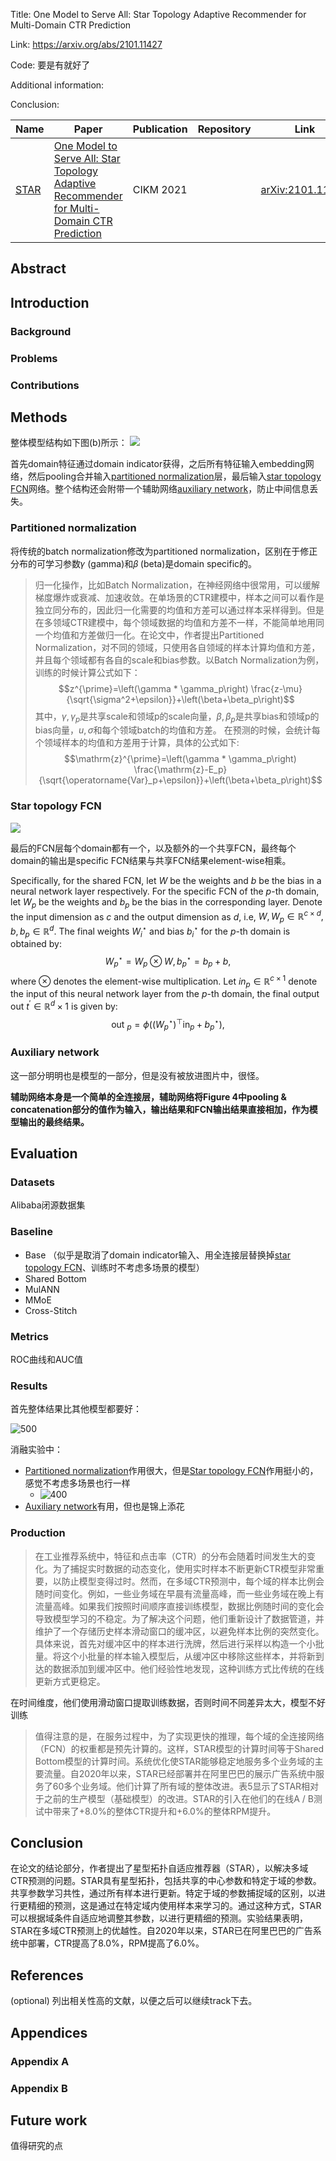 Title: One Model to Serve All: Star Topology Adaptive Recommender for Multi-Domain CTR Prediction

Link: https://arxiv.org/abs/2101.11427

Code: 要是有就好了

Additional information: 

Conclusion: 

| Name | Paper                                                                                                                                                                                                            | Publication | Repository | Link                                                 | Classification                                                                                 |
| ---- | ---------------------------------------------------------------------------------------------------------------------------------------------------------------------------------------------------------------- | ----------- | ---------- | ---------------------------------------------------- | ---------------------------------------------------------------------------------------------- |
| [STAR](+Papers/STAR.md) | [One Model to Serve All: Star Topology Adaptive Recommender for Multi-Domain CTR Prediction](../AI4Rec.md#One%20Model%20to%20Serve%20All%20Star%20Topology%20Adaptive%20Recommender%20for%20Multi-Domain%20CTR%20Prediction) | CIKM 2021   |            | [arXiv:2101.11427](https://arxiv.org/abs/2101.11427) | [Click-through rate prediction](#Click-through%20rate%20prediction), [Multi-scenario learning](#Multi-scenario%20learning) |

## Abstract



## Introduction

### Background



### Problems



### Contributions



## Methods

整体模型结构如下图(b)所示：
![](../../../../Resources/4.%20Artificial%20intelligence/3.%20Applications/Recommender%20system/Pasted%20image%2020230719160434.png)

首先domain特征通过domain indicator获得，之后所有特征输入embedding网络，然后pooling合并输入[partitioned normalization](#Partitioned%20normalization)层，最后输入[star topology FCN](#Star%20topology%20FCN)网络。整个结构还会附带一个辅助网络[auxiliary network](#Auxiliary%20network)，防止中间信息丢失。

### Partitioned normalization

将传统的batch normalization修改为partitioned normalization，区别在于修正分布的可学习参数𝛾 (gamma)和𝛽 (beta)是domain specific的。

> 归一化操作，比如Batch Normalization，在神经网络中很常用，可以缓解梯度爆炸或衰减、加速收敛。在单场景的CTR建模中，样本之间可以看作是独立同分布的，因此归一化需要的均值和方差可以通过样本采样得到。但是在多领域CTR建模中，每个领域数据的均值和方差不一样，不能简单地用同一个均值和方差做归一化。在论文中，作者提出Partitioned Normalization，对不同的领域，只使用各自领域的样本计算均值和方差，并且每个领域都有各自的scale和bias参数。以Batch Normalization为例，训练的时候计算公式如下：
> $$z^{\prime}=\left(\gamma * \gamma_p\right) \frac{z-\mu}{\sqrt{\sigma^2+\epsilon}}+\left(\beta+\beta_p\right)$$
> 其中，$\gamma, \gamma_p$是共享scale和领域p的scale向量，$\beta, \beta_p$是共享bias和领域p的bias向量，$u, \sigma$和每个领域batch的均值和方差。
> 在预测的时候，会统计每个领域样本的均值和方差用于计算，具体的公式如下:
> $$\mathrm{z}^{\prime}=\left(\gamma * \gamma_p\right) \frac{\mathrm{z}-E_p}{\sqrt{\operatorname{Var}_p+\epsilon}}+\left(\beta+\beta_p\right)$$


### Star topology FCN

![](../../../../Resources/4.%20Artificial%20intelligence/3.%20Applications/Recommender%20system/Pasted%20image%2020230719164639.png)

最后的FCN层每个domain都有一个，以及额外的一个共享FCN，最终每个domain的输出是specific FCN结果与共享FCN结果element-wise相乘。

Specifically, for the shared FCN, let $W$ be the weights and $b$ be the bias in a neural network layer respectively. For the specific FCN of the $p$-th domain, let $W_p$ be the weights and $b_p$ be the bias in the corresponding layer. Denote the input dimension as $c$ and the output dimension as $d$, i.e, $W, W_p \in \mathbb{R}^{c \times d}, b, b_p \in \mathbb{R}^d$. The final weights $W_i^{\star}$ and bias $b_i^{\star}$ for the $p$-th domain is obtained by:
$$
W_p^{\star}=W_p \otimes W, b_p^{\star}=b_p+b,
$$
where $\otimes$ denotes the element-wise multiplication. Let $i n_p \in \mathbb{R}^{c \times 1}$ denote the input of this neural network layer from the $p$-th domain, the final output out $t^{\prime} \in \mathbb{R}^d \times 1$ is given by:
$$
\text { out }_p=\phi\left(\left(W_p^{\star}\right)^{\top} \operatorname{in}_p+b_p^{\star}\right),
$$
### Auxiliary network

这一部分明明也是模型的一部分，但是没有被放进图片中，很怪。

**辅助网络本身是一个简单的全连接层，辅助网络将Figure 4中pooling & concatenation部分的值作为输入，输出结果和FCN输出结果直接相加，作为模型输出的最终结果。**


## Evaluation

### Datasets

Alibaba闭源数据集

### Baseline

- Base （似乎是取消了domain indicator输入、用全连接层替换掉[star topology FCN](#Star%20topology%20FCN)、训练时不考虑多场景的模型）
- Shared Bottom
- MulANN
- MMoE
- Cross-Stitch

### Metrics

ROC曲线和AUC值

### Results

首先整体结果比其他模型都要好：

![500](../../../../Resources/4.%20Artificial%20intelligence/3.%20Applications/Recommender%20system/Pasted%20image%2020230719172039.png)

消融实验中：

- [Partitioned normalization](#Partitioned%20normalization)作用很大，但是[Star topology FCN](#Star%20topology%20FCN)作用挺小的，感觉不考虑多场景也行一样
	- ![400](../../../../Resources/4.%20Artificial%20intelligence/3.%20Applications/Recommender%20system/Pasted%20image%2020230719172123.png)
- [Auxiliary network](#Auxiliary%20network)有用，但也是锦上添花

### Production

> 在工业推荐系统中，特征和点击率（CTR）的分布会随着时间发生大的变化。为了捕捉实时数据的动态变化，使用实时样本不断更新CTR模型非常重要，以防止模型变得过时。然而，在多域CTR预测中，每个域的样本比例会随时间变化。例如，一些业务域在早晨有流量高峰，而一些业务域在晚上有流量高峰。如果我们按照时间顺序直接训练模型，数据比例随时间的变化会导致模型学习的不稳定。为了解决这个问题，他们重新设计了数据管道，并维护了一个存储历史样本滑动窗口的缓冲区，以避免样本比例的突然变化。具体来说，首先对缓冲区中的样本进行洗牌，然后进行采样以构造一个小批量。将这个小批量的样本输入模型后，从缓冲区中移除这些样本，并将新到达的数据添加到缓冲区中。他们经验性地发现，这种训练方式比传统的在线更新方式更稳定。

在时间维度，他们使用滑动窗口提取训练数据，否则时间不同差异太大，模型不好训练

> 值得注意的是，在服务过程中，为了实现更快的推理，每个域的全连接网络（FCN）的权重都是预先计算的。这样，STAR模型的计算时间等于Shared Bottom模型的计算时间。系统优化使STAR能够稳定地服务多个业务域的主要流量。自2020年以来，STAR已经部署并在阿里巴巴的展示广告系统中服务了60多个业务域。他们计算了所有域的整体改进。表5显示了STAR相对于之前的生产模型（基础模型）的改进。STAR的引入在他们的在线A / B测试中带来了+8.0%的整体CTR提升和+6.0%的整体RPM提升。

## Conclusion

在论文的结论部分，作者提出了星型拓扑自适应推荐器（STAR），以解决多域CTR预测的问题。STAR具有星型拓扑，包括共享的中心参数和特定于域的参数。共享参数学习共性，通过所有样本进行更新。特定于域的参数捕捉域的区别，以进行更精细的预测，这是通过在特定域内使用样本来学习的。通过这种方式，STAR可以根据域条件自适应地调整其参数，以进行更精细的预测。实验结果表明，STAR在多域CTR预测上的优越性。自2020年以来，STAR已在阿里巴巴的广告系统中部署，CTR提高了8.0%，RPM提高了6.0%。


## References

(optional) 列出相关性高的文献，以便之后可以继续track下去。




## Appendices

### Appendix A



### Appendix B



## Future work

值得研究的点








